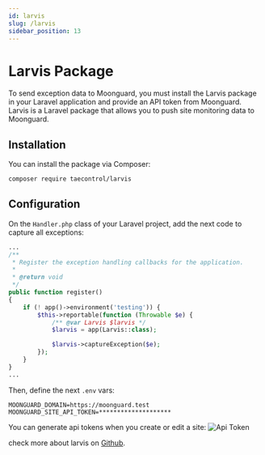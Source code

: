 ```yaml
---
id: larvis
slug: /larvis
sidebar_position: 13
---
```


# Larvis Package

<!-- Larvis is a laravel package to push site monitoring data to Moonguard. If you want to send exception data to Moonguard you must install Larvis in your application and share an api token from Moonguard. -->
To send exception data to Moonguard, you must install the Larvis package in your Laravel application and provide an API token from Moonguard. Larvis is a Laravel package that allows you to push site monitoring data to Moonguard.

## Installation

You can install the package via Composer:

```bash
composer require taecontrol/larvis
```

## Configuration

On the `Handler.php` class of your Laravel project, add the next code to capture all exceptions:

```php
...
/**
 * Register the exception handling callbacks for the application.
 *
 * @return void
 */
public function register()
{
    if (! app()->environment('testing')) {
        $this->reportable(function (Throwable $e) {
            /** @var Larvis $larvis */
            $larvis = app(Larvis::class);

            $larvis->captureException($e);
        });
    }
}
...
```
Then, define the next `.env` vars:

```dotenv
MOONGUARD_DOMAIN=https://moonguard.test
MOONGUARD_SITE_API_TOKEN=********************
```

You can generate api tokens when you create or edit a site:
![Api Token](./exceptions/img/api-token-site.png)

check more about larvis on [Github](https://github.com/taecontrol/larvis).


<!-- 
-agregar servicios en uptime y ssl certificate

-correguir textos.
-->



